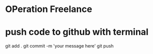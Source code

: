 # OPeration Freelance
# push code to github with terminal
git add .
git commit -m 'your message here'
git push

